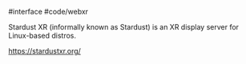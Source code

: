 #interface #code/webxr 

Stardust XR (informally known as Stardust) is an XR display server for Linux-based distros.

https://stardustxr.org/